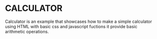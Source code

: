 # CALCULATOR
 Calculator is an example that showcases how to make a simple calculator using HTML with basic css  and javascript fuctions
it provide basic arithmetic operations.
